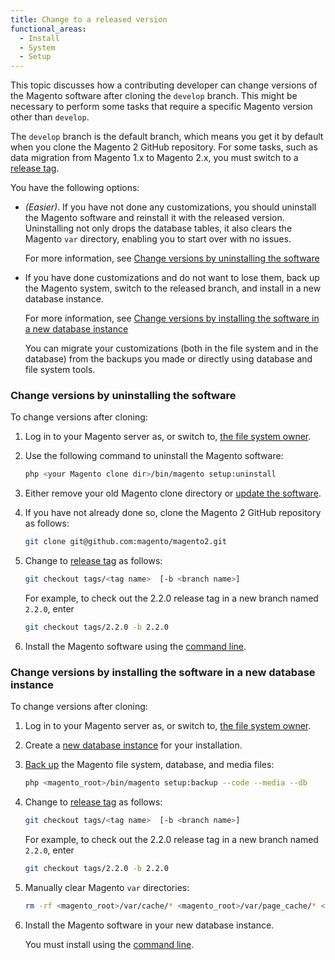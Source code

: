 ```yaml
---
title: Change to a released version
functional_areas:
  - Install
  - System
  - Setup
---
```


This topic discusses how a contributing developer can change versions of the Magento software after cloning the `develop` branch. This might be necessary to perform some tasks that require a specific Magento version other than `develop`.

The `develop` branch is the default branch, which means you get it by default when you clone the Magento 2 GitHub repository. For some tasks, such as data migration from Magento 1.x to Magento 2.x, you must switch to a [release tag](https://github.com/magento/magento2/tags).

You have the following options:

*  *(Easier)*. If you have not done any customizations, you should uninstall the Magento software and reinstall it with the released version. Uninstalling not only drops the database tables, it also clears the Magento `var` directory, enabling you to start over with no issues.

   For more information, see [Change versions by uninstalling the software](#change-versions-by-uninstalling-the-software)

*  If you have done customizations and do not want to lose them, back up the Magento system, switch to the released branch, and install in a new database instance.

   For more information, see [Change versions by installing the software in a new database instance](#change-versions-by-installing-the-software-in-a-new-database-instance)

   You can migrate your customizations (both in the file system and in the database) from the backups you made or directly using database and file system tools.

### Change versions by uninstalling the software

To change versions after cloning:

1. Log in to your Magento server as, or switch to, [the file system owner](https://devdocs.magento.com/guides/v2.4/install-gde/prereq/file-sys-perms-over.html).
1. Use the following command to uninstall the Magento software:

   ```bash
   php <your Magento clone dir>/bin/magento setup:uninstall
   ```

1. Either remove your old Magento clone directory or [update the software](https://devdocs.magento.com/guides/v2.4/install-gde/install/cli/dev_update-magento.html).
1. If you have not already done so, clone the Magento 2 GitHub repository as follows:

   ```bash
   git clone git@github.com:magento/magento2.git
   ```

1. Change to [release tag](https://github.com/magento/magento2/tags) as follows:

   ```bash
   git checkout tags/<tag name>  [-b <branch name>]
   ```

   For example, to check out the 2.2.0 release tag in a new branch named `2.2.0`, enter

   ```bash
   git checkout tags/2.2.0 -b 2.2.0
   ```

1. Install the Magento software using the [command line](https://devdocs.magento.com/guides/v2.4/install-gde/install/cli/install-cli-install.html).

### Change versions by installing the software in a new database instance

To change versions after cloning:

1. Log in to your Magento server as, or switch to, [the file system owner](https://devdocs.magento.com/guides/v2.4/install-gde/prereq/file-sys-perms-over.html).
1. Create a [new database instance](https://devdocs.magento.com/guides/v2.4/install-gde/prereq/mysql.html#instgde-prereq-mysql-config) for your installation.
1. [Back up](https://devdocs.magento.com/guides/v2.4/install-gde/install/cli/install-cli-backup.html#instgde-cli-uninst-back) the Magento file system, database, and media files:

   ```bash
   php <magento_root>/bin/magento setup:backup --code --media --db
   ```

1. Change to [release tag](https://github.com/magento/magento2/tags) as follows:

   ```bash
   git checkout tags/<tag name>  [-b <branch name>]
   ```

   For example, to check out the 2.2.0 release tag in a new branch named `2.2.0`, enter

   ```bash
   git checkout tags/2.2.0 -b 2.2.0
   ```

1. Manually clear Magento `var` directories:

   ```bash
   rm -rf <magento_root>/var/cache/* <magento_root>/var/page_cache/* <magento_root>/generated/code/*
   ```

1. Install the Magento software in your new database instance.

   You must install using the [command line](https://devdocs.magento.com/guides/v2.4/install-gde/install/cli/install-cli-install.html).

